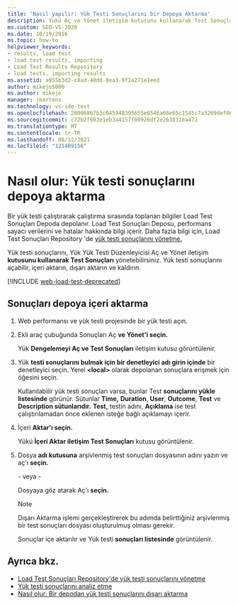```yaml
---
title: 'Nasıl yapılır: Yük Testi Sonuçlarını bir Depoya Aktarma'
description: Yükü Aç ve Yönet iletişim kutusunu kullanarak Test Sonuçları Yükleme deposuna bilgi Test Sonuçları öğrenin.
ms.custom: SEO-VS-2020
ms.date: 10/19/2016
ms.topic: how-to
helpviewer_keywords:
- results, load test
- load test results, importing
- Load Test Results Repository
- load tests, importing results
ms.assetid: a955b3d2-c8ad-40dd-8ea3-9f1a271e1eed
author: mikejo5000
ms.author: mikejo
manager: jmartens
ms.technology: vs-ide-test
ms.openlocfilehash: 20006867b3c045948395655e6546a68e65c1545c7a3269def066246a5a3e6f5b
ms.sourcegitcommit: c72b2f603e1eb3a4157f00926df2e263831ea472
ms.translationtype: MT
ms.contentlocale: tr-TR
ms.lasthandoff: 08/12/2021
ms.locfileid: "121409156"
---
```

# <a name="how-to-import-load-test-results-into-a-repository"></a>Nasıl olur: Yük testi sonuçlarını depoya aktarma

Bir yük testi çalıştırarak çalıştırma sırasında toplanan bilgiler Load Test Sonuçları Depoda depolanır. Load Test Sonuçları Deposu, performans sayacı verilerini ve hatalar hakkında bilgi içerir. Daha fazla bilgi için, Load Test Sonuçları Repository 'de [yük testi sonuçlarını yönetme.](../test/manage-load-test-results-in-the-load-test-results-repository.md)

Yük testi sonuçlarını, Yük Yük Testi Düzenleyicisi Aç ve Yönet iletişim **kutusunu kullanarak Test Sonuçları** yönetebilirsiniz. Yük testi sonuçlarını açabilir, içeri aktarın, dışarı aktarın ve kaldırın.

[!INCLUDE [web-load-test-deprecated](includes/web-load-test-deprecated.md)]

## <a name="to-import-results-into-a-repository"></a>Sonuçları depoya içeri aktarma

1. Web performansı ve yük testi projesinde bir yük testi açın.

2. Ekli araç çubuğunda Sonuçları Aç **ve Yönet'i seçin.**

     Yük **Dengelemeyi Aç ve Test Sonuçları** iletişim kutusu görüntülenir.

3. Yük **testi sonuçlarını bulmak için bir denetleyici adı girin içinde** bir denetleyici seçin. Yerel **\<local>** olarak depolanan sonuçlara erişmek için öğesini seçin.

     Kullanılabilir yük testi sonuçları varsa, bunlar Test **sonuçlarını yükle listesinde** görünür. Sütunlar **Time,** **Duration**, **User**, **Outcome**, **Test** ve **Description sütunlarıdır.** **Test,** testin adını, **Açıklama** ise test çalıştırılamadan önce eklenen isteğe bağlı açıklamayı içerir.

4. İçeri **Aktar'ı seçin.**

     Yükü **İçeri Aktar iletişim Test Sonuçları** kutusu görüntülenir.

5. Dosya **adı kutusuna** arşivlenmiş test sonuçları dosyasının adını yazın ve aç'ı **seçin.**

     \- veya -

     Dosyaya göz atarak Aç'ı **seçin.**

    > [!NOTE]
    > Dışarı Aktarma işlemi gerçekleştirerek bu adımda belirttiğiniz arşivlenmiş bir test sonuçları dosyası oluşturulmuş olması gerekir.

     Sonuçlar içe aktarılır ve Yük testi **sonuçları listesinde** görüntülenir.

## <a name="see-also"></a>Ayrıca bkz.

- [Load Test Sonuçları Repository'de yük testi sonuçlarını yönetme](../test/manage-load-test-results-in-the-load-test-results-repository.md)
- [Yük testi sonuçlarını analiz etme](../test/analyze-load-test-results-using-the-load-test-analyzer.md)
- [Nasıl olur: Bir depodan yük testi sonuçlarını dışarı aktarma](../test/how-to-export-load-test-results-from-a-repository.md)
